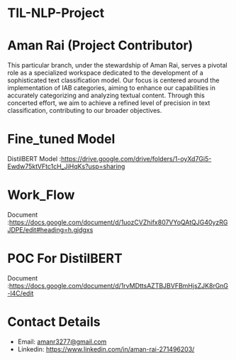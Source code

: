# TIL-NLP-Project
# Aman Rai (Project Contributor)
This particular branch, under the stewardship of Aman Rai, serves a pivotal role as a specialized workspace dedicated to the development of a sophisticated text classification model. Our focus is centered around the implementation of IAB categories, aiming to enhance our capabilities in accurately categorizing and analyzing textual content. Through this concerted effort, we aim to achieve a refined level of precision in text classification, contributing to our broader objectives.


# Fine_tuned Model 
DistilBERT Model :https://drive.google.com/drive/folders/1-oyXd7Gi5-Ewdw75ktVFtc1cH_JiHqKs?usp=sharing

# Work_Flow
Document :https://docs.google.com/document/d/1uozCVZhifx807VYoQAtQJG40yzRGJDPE/edit#heading=h.gjdgxs
# POC For DistilBERT
Document :https://docs.google.com/document/d/1rvMDttsAZTBJBVFBmHjsZJK8rGnG-l4C/edit
# Contact Details
- Email: amanr3277@gmail.com
- Linkedin: https://www.linkedin.com/in/aman-rai-271496203/
